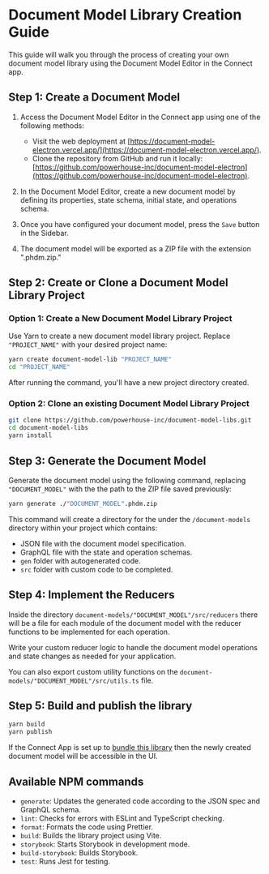 # Document Model Library Creation Guide

This guide will walk you through the process of creating your own document model library using the Document Model Editor in the Connect app.

## Step 1: Create a Document Model

1. Access the Document Model Editor in the Connect app using one of the following methods:

    - Visit the web deployment at [https://document-model-electron.vercel.app/](https://document-model-electron.vercel.app/).
    - Clone the repository from GitHub and run it locally: [https://github.com/powerhouse-inc/document-model-electron](https://github.com/powerhouse-inc/document-model-electron).

2. In the Document Model Editor, create a new document model by defining its properties, state schema, initial state, and operations schema.

3. Once you have configured your document model, press the `Save` button in the Sidebar.

4. The document model will be exported as a ZIP file with the extension ".phdm.zip."

## Step 2: Create or Clone a Document Model Library Project

### Option 1: Create a New Document Model Library Project

Use Yarn to create a new document model library project. Replace `"PROJECT_NAME"` with your desired project name:

```bash
yarn create document-model-lib "PROJECT_NAME"
cd "PROJECT_NAME"
```

After running the command, you'll have a new project directory created.

### Option 2: Clone an existing Document Model Library Project

```bash
git clone https://github.com/powerhouse-inc/document-model-libs.git
cd document-model-libs
yarn install
```

## Step 3: Generate the Document Model

Generate the document model using the following command, replacing `"DOCUMENT_MODEL"` with the the path to the ZIP file saved previously:

```bash
yarn generate ./"DOCUMENT_MODEL".phdm.zip
```

This command will create a directory for the under the `/document-models` directory within your project which contains:

-   JSON file with the document model specification.
-   GraphQL file with the state and operation schemas.
-   `gen` folder with autogenerated code.
-   `src` folder with custom code to be completed.

## Step 4: Implement the Reducers

Inside the directory `document-models/"DOCUMENT_MODEL"/src/reducers` there will be a file for each module of the document model with the reducer functions to be implemented for each operation.

Write your custom reducer logic to handle the document model operations and state changes as needed for your application.

You can also export custom utility functions on the `document-models/"DOCUMENT_MODEL"/src/utils.ts` file.

## Step 5: Build and publish the library

```bash
yarn build
yarn publish
```

If the Connect App is set up to [bundle this library](https://github.com/powerhouse-inc/document-model-electron/blob/8440831a5592c6e235ecd16b980f2327f66411d3/src/store/document-model.tsx#L1) then the newly created document model will be accessible in the UI.

## Available NPM commands

- `generate`: Updates the generated code according to the JSON spec and GraphQL schema.
- `lint`: Checks for errors with ESLint and TypeScript checking.
- `format`: Formats the code using Prettier.
- `build`: Builds the library project using Vite.
- `storybook`: Starts Storybook in development mode.
- `build-storybook`: Builds Storybook.
- `test`: Runs Jest for testing.
